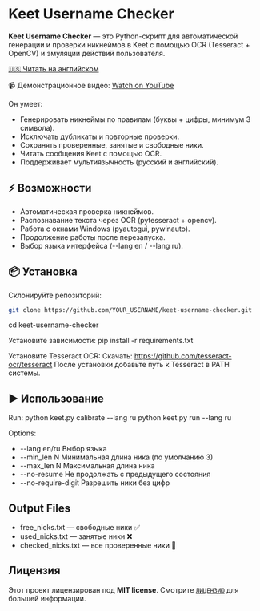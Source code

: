 # Keet Username Checker

**Keet Username Checker** — это Python-скрипт для автоматической генерации и проверки никнеймов в Keet с помощью OCR (Tesseract + OpenCV) и эмуляции действий пользователя.

[🇺🇸 Читать на английском](./README.md)

📹 Демонстрационное видео: [Watch on YouTube](https://www.youtube.com/watch?v=xmpNrbXmt4k)

Он умеет:
- Генерировать никнеймы по правилам (буквы + цифры, минимум 3 символа).
- Исключать дубликаты и повторные проверки.
- Сохранять проверенные, занятые и свободные ники.
- Читать сообщения Keet с помощью OCR.
- Поддерживает мультиязычность (русский и английский).

## ⚡ Возможности
- Автоматическая проверка никнеймов.
- Распознавание текста через OCR (pytesseract + opencv).
- Работа с окнами Windows (pyautogui, pywinauto).
- Продолжение работы после перезапуска.
- Выбор языка интерфейса (--lang en / --lang ru).

## 📦 Установка
Склонируйте репозиторий:
```bash
git clone https://github.com/YOUR_USERNAME/keet-username-checker.git
```
cd keet-username-checker

Установите зависимости:
pip install -r requirements.txt

Установите Tesseract OCR:
Скачать: https://github.com/tesseract-ocr/tesseract
После установки добавьте путь к Tesseract в PATH системы.

## ▶️ Использование
Run:
python keet.py calibrate --lang ru
python keet.py run --lang ru

Options:
- --lang en/ru        Выбор языка
- --min_len N         Минимальная длина ника (по умолчанию 3)
- --max_len N         Максимальная длина ника
- --no-resume         Не продолжать с предыдущего состояния
- --no-require-digit  Разрешить ники без цифр

## Output Files
- free_nicks.txt — свободные ники ✅
- used_nicks.txt — занятые ники ❌
- checked_nicks.txt — все проверенные ники 📝

## Лицензия

Этот проект лицензирован под **MIT license**. Смотрите [`ЛИЦЕНЗИЮ`](./LICENSE) для большей информации.
